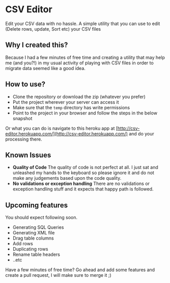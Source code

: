 # CSV Editor

Edit your CSV data with no hassle.
A simple utility that you can use to edit (Delete rows, update, Sort etc) your CSV files

## Why I created this? 
Because I had a few minutes of free time and creating a utility that may help me (and you?!) in my usual activity of playing with CSV files in order to migrate data seemed like a good idea.

## How to use?

- Clone the repository or download the zip (whatever you prefer)
- Put the project wherever your server can access it
- Make sure that the `temp` directory has write permissions
- Point to the project in your browser and follow the steps in the below snapshot

Or what you can do is navigate to this heroku app at [http://csv-editor.herokuapp.com/](http://csv-editor.herokuapp.com/) and do your processing there.

## Known Issues

- **Quality of Code** The quality of code is not perfect at all. I just sat and unleashed my hands to the keyboard so please ignore it and do not make any judgements based upon the code quality.
- **No validations or exception handling** There are no validations or exception handling stuff and it expects that happy path is followed.

## Upcoming features
You should expect following soon.

- Generating SQL Queries
- Generating XML file
- Drag table columns
- Add rows
- Duplicating rows
- Rename table headers
- ..etc

Have a few minutes of free time? Go ahead and add some features and create a pull request, I will make sure to merge it ;)
